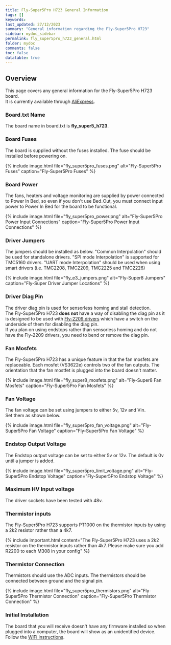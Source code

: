 ```yaml
---
title: Fly-Super5Pro H723 General Information
tags: []
keywords: 
last_updated: 27/12/2023
summary: "General information regarding the Fly-Super5Pro H723"
sidebar: mydoc_sidebar
permalink: fly_super5pro_h723_general.html
folder: mydoc
comments: false
toc: false
datatable: true
---
```


## Overview

This page covers any general information for the Fly-Super5Pro H723 board.  
It is currently available through [AliExpress](https://s.click.aliexpress.com/e/_DFkyueN).  

### Board.txt Name

The board name in board.txt is **fly_super5_h723**.

### Board Fuses

The board is supplied without the fuses installed. The fuse should be installed before powering on.

{% include image.html file="fly_super5pro_fuses.png" alt="Fly-Super5Pro Fuses" caption="Fly-Super5Pro Fuses" %}

### Board Power

The fans, heaters and voltage monitoring are supplied by power connected to Power In Bed, so even if you don't use Bed_Out, you must connect input power to Power In Bed for the board to be functional.  

{% include image.html file="fly_super5pro_power.png" alt="Fly-Super5Pro Power Input Connections" caption="Fly-Super5Pro Power Input Connections" %}

### Driver Jumpers

The jumpers should be installed as below. "Common Interpolation" should be used for standalone drivers. "SPI mode Interpolation" is supported for TMC5160 drivers. "UART mode Interpolation" should be used when using smart drivers (i.e. TMC2208, TMC2209, TMC2225 and TMC2226)

{% include image.html file="fly_e3_jumpers.png" alt="Fly-Super8 Jumpers" caption="Fly-Super Driver Jumper Locations" %}

### Driver Diag Pin

The driver diag pin is used for sensorless homing and stall detection.  
The Fly-Super5Pro H723 **does not** have a way of disabling the diag pin as it is designed to be used with [Fly-2209 drivers](https://s.click.aliexpress.com/e/_DnBFVNR) which have a switch on the underside of them for disabling the diag pin.  
If you plan on using endstops rather than sensorless homing and do not have the Fly-2209 drivers, you need to bend or remove the diag pin.  

### Fan Mosfets

The Fly-Super5Pro H723 has a unique feature in that the fan mosfets are replaceable.
Each mosfet (VS3622e) controls two of the fan outputs.
The orientation that the fan mostfet is plugged into the board doesn't matter.

{% include image.html file="fly_super8_mosfets.png" alt="Fly-Super8 Fan Mosfets" caption="Fly-Super5Pro Fan Mosfets" %}

### Fan Voltage

The fan voltage can be set using jumpers to either 5v, 12v and Vin.  
Set them as shown below.  

{% include image.html file="fly_super5pro_fan_voltage.png" alt="Fly-Super5Pro Fan Voltage" caption="Fly-Super5Pro Fan Voltage" %}

### Endstop Output Voltage

The Endstop output voltage can be set to either 5v or 12v. The default is 0v until a jumper is added.

 {% include image.html file="fly_super5pro_limit_voltage.png" alt="Fly-Super5Pro Endstop Voltage" caption="Fly-Super5Pro Endstop Voltage" %}

### Maximum HV Input voltage

The driver sockets have been tested with 48v.

### Thermistor inputs

The Fly-Super5Pro H723 supports PT1000 on the thermistor inputs by using a 2k2 resistor rather than a 4k7.

{% include important.html content="The Fly-Super5Pro H723 uses a 2k2 resistor on the thermistor inputs rather than 4k7. Please make sure you add R2200 to each M308 in your config" %}

### Thermistor Connection  

Thermistors should use the ADC inputs. The thermistors should be connected between ground and the signal pin.  

{% include image.html file="fly_super5pro_thermistors.png" alt="Fly-Super5Pro Thermistor Connection" caption="Fly-Super5Pro Thermistor Connection" %}

### Initial Installation

The board that you will receive doesn't have any firmware installed so when plugged into a computer, the board will show as an unidentified device.
Follow the [WiFi instructions](fly_super5pro_h723_connected_wifi.html).
